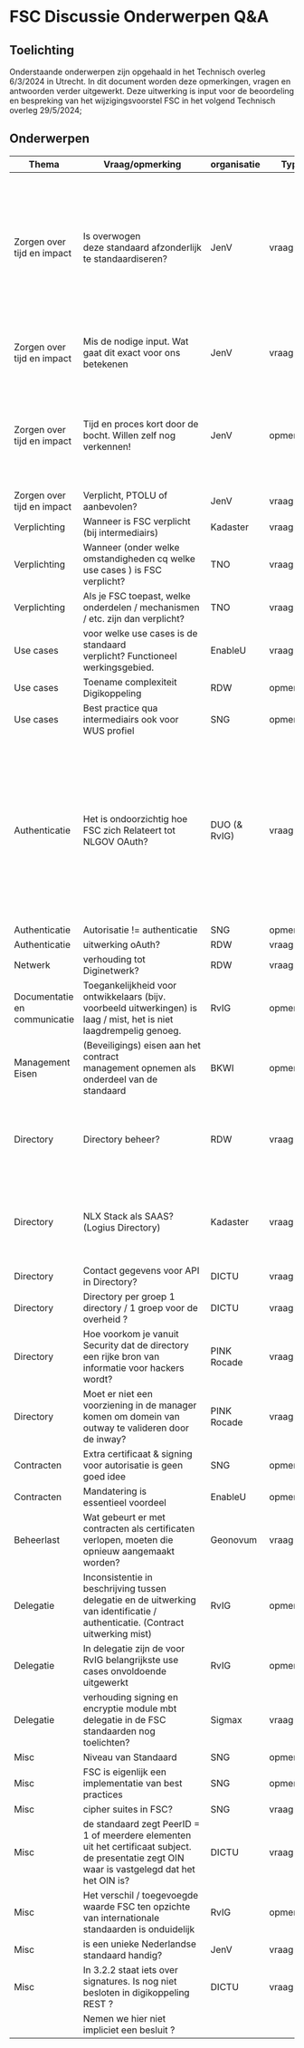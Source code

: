 # FSC Discussie Onderwerpen Q&A

## Toelichting
Onderstaande onderwerpen zijn opgehaald in het Technisch overleg 6/3/2024 in Utrecht. In dit document worden deze opmerkingen, vragen en antwoorden verder uitgewerkt. 
Deze uitwerking is input voor de beoordeling en bespreking van het wijzigingsvoorstel FSC in het volgend Technisch overleg 29/5/2024;


## Onderwerpen

| Thema                        | Vraag/opmerking                                                                                                                                | organisatie  | Type      | Antwoord                                                                                                                                                                                                                                |
|------------------------------|------------------------------------------------------------------------------------------------------------------------------------------------|--------------|-----------|-----------------------------------------------------------------------------------------------------------------------------------------------------------------------------------------------------------------------------------------|
| Zorgen over tijd en impact   | Is overwogen deze standaard afzonderlijk te standaardiseren?                                                                                   | JenV         | vraag     | Ja maar de samenhang en het toepassingsgebied met Digikoppeling REST is dermate groot dat deze 2 standaarden naast elkaar op de PTOLU lijst meer vragen en onduidelijkheid opleveren dan deze aanpak.                                   |
| Zorgen over tijd en impact   | Mis de nodige input. Wat gaat dit exact voor ons betekenen                                                                                     | JenV         | vraag     | Dit is verschillend en kunnen wij niet voor iedere organisatie bepalen                                                                                                                                                                  |
| Zorgen over tijd en impact   | Tijd en proces kort door de bocht. Willen zelf nog verkennen!                                                                                  | JenV         | opmerking | In TO 6/3 is afgesproken meer tijd te nemen voor verkenning, en voorafgaand aan het volgend TO inzichten en impactanalyses te inventariseren                                                                                                                                                                                                                                    |
| Zorgen over tijd en impact   | Verplicht, PTOLU of aanbevolen?                                                                                                                | JenV         | vraag     | PTOLU, net als Digikoppeling                                                                                                                                                                                                            |
| Verplichting                 | Wanneer is FSC verplicht (bij intermediairs)                                                                                                   | Kadaster     | vraag     |                                                                                                                                                                                                                                         |
| Verplichting                 | Wanneer (onder welke omstandigheden cq welke use cases ) is FSC verplicht?                                                                     | TNO          | vraag     |                                                                                                                                                                                                                                         |
| Verplichting                 | Als je FSC toepast, welke onderdelen / mechanismen / etc. zijn dan verplicht?                                                                  | TNO          | vraag     |                                                                                                                                                                                                                                         |
| Use cases                    | voor welke use cases is de standaard verplicht? Functioneel werkingsgebied.                                                                    | EnableU      | vraag     |                                                                                                                                                                                                                                         |
| Use cases                    | Toename complexiteit Digikoppeling                                                                                                             | RDW          | opmerking |                                                                                                                                                                                                                                         |
| Use cases                    | Best practice qua intermediairs ook voor WUS profiel                                                                                           | SNG          | opmerking |                                                                                                                                                                                                                                         |
| Authenticatie                | Het is ondoorzichtig hoe FSC zich Relateert tot NLGOV OAuth?                                                                                   | DUO (& RvIG) | vraag     | NLGOV Oauth heeft een veel breder toepassingsgebied dan Digikoppeling (alle mogelijke personen en systemen tov organisaties naar organisaties) de standaarden zijn wat dat betreft complementair en FSC gebruikt ook OAuth2 technieken. |
| Authenticatie                | Autorisatie != authenticatie                                                                                                                   | SNG          | opmerking |                                                                                                                                                                                                                                         |
| Authenticatie                | uitwerking oAuth?                                                                                                                              | RDW          | vraag     |                                                                                                                                                                                                                                         |
| Netwerk                      | verhouding tot Diginetwerk?                                                                                                                    | RDW          | vraag     |                                                                                                                                                                                                                                         |
| Documentatie en communicatie | Toegankelijkheid voor ontwikkelaars (bijv. voorbeeld uitwerkingen) is laag / mist, het is niet laagdrempelig genoeg.                           | RvIG         | opmerking | -                                                                                                                                                                                                                                       |
| Management Eisen             | (Beveiligings) eisen aan het contract management opnemen als onderdeel van de standaard                                                        | BKWI         | opmerking |                                                                                                                                                                                                                                         |
| Directory                    | Directory beheer?                                                                                                                              | RDW          | vraag     | een centrale directory voor de initialisatie van een eerste FSC overheids Netwerk wordt door Rinis opgezet                                                                                                                              |
| Directory                    | NLX Stack als SAAS? (Logius Directory)                                                                                                         | Kadaster     | vraag     | een centrale directory voor de initialisatie van een eerste FSC overheids Netwerk wordt door Rinis opgezet                                                                                                                              |
| Directory                    | Contact gegevens voor API in Directory?                                                                                                        | DICTU        | vraag     |                                                                                                                                                                                                                                         |
| Directory                    | Directory per groep 1 directory / 1 groep voor de overheid ?                                                                                   | DICTU        | vraag     |                                                                                                                                                                                                                                         |
| Directory                    | Hoe voorkom je vanuit Security dat de directory een rijke bron van informatie voor hackers wordt?                                              | PINK Rocade  | vraag     |                                                                                                                                                                                                                                         |
| Directory                    | Moet er niet een voorziening in de manager komen om domein van outway te valideren door de inway?                                              | PINK Rocade  | vraag     |                                                                                                                                                                                                                                         |
| Contracten                   | Extra certificaat & signing voor autorisatie is geen goed idee                                                                                 | SNG          | opmerking |                                                                                                                                                                                                                                         |
| Contracten                   | Mandatering is essentieel voordeel                                                                                                             | EnableU      | opmerking |                                                                                                                                                                                                                                         |
| Beheerlast                   | Wat gebeurt er met contracten als certificaten verlopen, moeten die opnieuw aangemaakt worden?                                                 | Geonovum     | vraag     |                                                                                                                                                                                                                                         |
| Delegatie                    | Inconsistentie in beschrijving tussen delegatie en de uitwerking van identificatie / authenticatie. (Contract uitwerking mist)                 | RvIG         | opmerking |                                                                                                                                                                                                                                         |
| Delegatie                    | In delegatie zijn de voor RvIG belangrijkste use cases onvoldoende uitgewerkt                                                                  | RvIG         | opmerking |                                                                                                                                                                                                                                         |
| Delegatie                    | verhouding signing en encryptie module mbt delegatie in de FSC standaarden nog toelichten?                                                     | Sigmax       | vraag     |                                                                                                                                                                                                                                         |
| Misc                         | Niveau van Standaard                                                                                                                           | SNG          | opmerking |                                                                                                                                                                                                                                         |
| Misc                         | FSC is eigenlijk een implementatie van best practices                                                                                          | SNG          | opmerking |                                                                                                                                                                                                                                         |
| Misc                         | cipher suites in FSC?                                                                                                                          | SNG          | vraag     |                                                                                                                                                                                                                                         |
| Misc                         | de standaard zegt PeerID = 1 of meerdere elementen uit het certificaat subject. de presentatie zegt OIN waar is vastgelegd dat het het OIN is? | DICTU        | vraag     |                                                                                                                                                                                                                                         |
| Misc                         | Het verschil / toegevoegde waarde FSC ten opzichte van internationale standaarden is onduidelijk                                               | RvIG         | opmerking |                                                                                                                                                                                                                                         |
| Misc                         | is een unieke Nederlandse standaard handig?                                                                                                    | JenV         | vraag     |                                                                                                                                                                                                                                         |
| Misc                         | In 3.2.2 staat iets over signatures. Is nog niet besloten in digikoppeling REST ?                                                              | DICTU        | vraag     |                                                                                                                                                                                                                                         |
|                              | Nemen we hier niet impliciet een besluit ?                                                                                                     |              |           |                                                                                                                                                                                                                                         |
